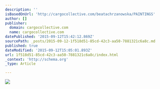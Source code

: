 ```yaml
---
description: ''
isBasedOnUrl: 'http://cargocollective.com/beatachrzanowska/PAINTINGS'
author: []
publisher:
  domain: cargocollective.com
  name: cargocollective.com
datePublished: '2015-09-12T15:42:12.869Z'
sourcePath: _posts/2015-09-12-1f518d51-85cd-42c3-aa50-7881321c6a8c.md
published: true
dateModified: '2015-09-12T15:05:01.893Z'
url: 1f518d51-85cd-42c3-aa50-7881321c6a8c/index.html
_context: 'http://schema.org'
_type: Article

---
```

![](http://payload.cargocollective.com/1/3/96984/1687347/DSCN2503wname_2x.jpg)
